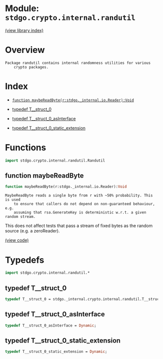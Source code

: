# Module: `stdgo.crypto.internal.randutil`

[(view library index)](../../../stdgo.md)


# Overview


```
Package randutil contains internal randomness utilities for various
    crypto packages.
```
# Index


- [`function maybeReadByte(r:stdgo._internal.io.Reader):Void`](<#function-maybereadbyte>)

- [typedef T\_\_struct\_0](<#typedef-t__struct_0>)

- [typedef T\_\_struct\_0\_asInterface](<#typedef-t__struct_0_asinterface>)

- [typedef T\_\_struct\_0\_static\_extension](<#typedef-t__struct_0_static_extension>)

# Functions


```haxe
import stdgo.crypto.internal.randutil.Randutil
```


## function maybeReadByte


```haxe
function maybeReadByte(r:stdgo._internal.io.Reader):Void
```


```
MaybeReadByte reads a single byte from r with ~50% probability. This is used
    to ensure that callers do not depend on non-guaranteed behaviour, e.g.
    assuming that rsa.GenerateKey is deterministic w.r.t. a given random stream.
```

This does not affect tests that pass a stream of fixed bytes as the random
source \(e.g. a zeroReader\).  

[\(view code\)](<./Randutil.hx#L18>)


# Typedefs


```haxe
import stdgo.crypto.internal.randutil.*
```


## typedef T\_\_struct\_0


```haxe
typedef T__struct_0 = stdgo._internal.crypto.internal.randutil.T__struct_0;
```


## typedef T\_\_struct\_0\_asInterface


```haxe
typedef T__struct_0_asInterface = Dynamic;
```


## typedef T\_\_struct\_0\_static\_extension


```haxe
typedef T__struct_0_static_extension = Dynamic;
```



